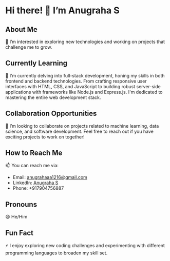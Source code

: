 # Hi there! 👋 I’m Anugraha S

## About Me
👀 I’m interested in exploring new technologies and working on projects that challenge me to grow.

## Currently Learning
🌱 I'm currently delving into full-stack development, honing my skills in both frontend and backend technologies. From crafting responsive user interfaces with HTML, CSS, and JavaScript to building robust server-side applications with frameworks like Node.js and Express.js. I'm dedicated to mastering the entire web development stack.

## Collaboration Opportunities
💞️ I’m looking to collaborate on projects related to machine learning, data science, and software development. Feel free to reach out if you have exciting projects to work on together!

## How to Reach Me
📫 You can reach me via:
- Email: [anugrahaaa1216@gmail.com](mailto:anugrahaaa1216@gmail.com)
- LinkedIn: [Anugraha S](https://www.linkedin.com/in/anugraha-s-b09575233)
- Phone: +917904756887

## Pronouns
😄 He/Him

## Fun Fact
⚡ I enjoy exploring new coding challenges and experimenting with different programming languages to broaden my skill set.
